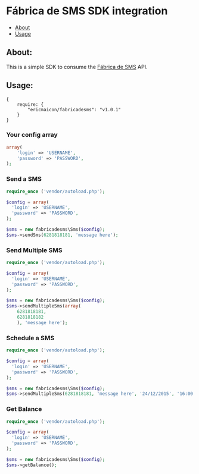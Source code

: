 # Fábrica de SMS SDK integration

* [About](#about)
* [Usage](#usage)

<a name="about"></a>
## About:

This is a simple SDK to consume the [Fábrica de SMS](http://fabricadesms.com.br) API.

<a name="usage"></a>
## Usage:

```
{
    require: {
        "ericmaicon/fabricadesms": "v1.0.1"
    }
}
```

### Your config array

```php
array(
    'login' => 'USERNAME',
    'password' => 'PASSWORD',
);
```

### Send a SMS

```php
require_once ('vendor/autoload.php');

$config = array(
  'login' => 'USERNAME',
  'password' => 'PASSWORD',
);

$sms = new fabricadesms\Sms($config);
$sms->sendSms(6281818181, 'message here');
```

### Send Multiple SMS

```php
require_once ('vendor/autoload.php');

$config = array(
  'login' => 'USERNAME',
  'password' => 'PASSWORD',
);

$sms = new fabricadesms\Sms($config);
$sms->sendMultipleSms(array(
    6281818181,
    6281818182
    ), 'message here');
```

### Schedule a SMS

```php
require_once ('vendor/autoload.php');

$config = array(
  'login' => 'USERNAME',
  'password' => 'PASSWORD',
);

$sms = new fabricadesms\Sms($config);
$sms->sendMultipleSms(6281818181, 'message here', '24/12/2015', '16:00');
```

### Get Balance

```php
require_once ('vendor/autoload.php');

$config = array(
  'login' => 'USERNAME',
  'password' => 'PASSWORD',
);

$sms = new fabricadesms\Sms($config);
$sms->getBalance();
```